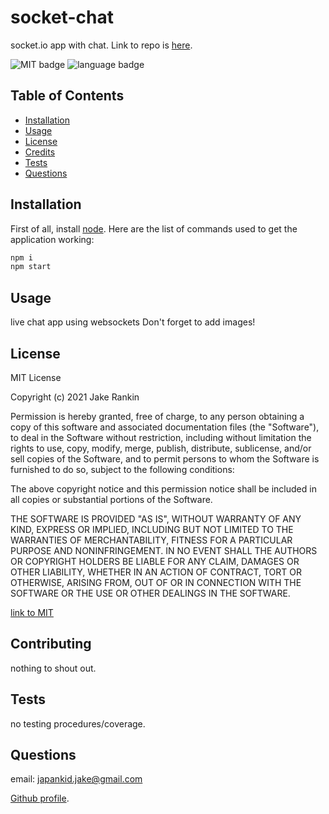 # socket-chat

socket.io app with chat. Link to repo is [here](https://github.com/japankid-code/socket-chat).

![MIT badge](https://img.shields.io/badge/license-MIT-blue?style=for-the-badge) ![language badge](https://img.shields.io/github/languages/top/japankid-code/socket-chat?style=for-the-badge)

## Table of Contents

- [Installation](#installation)
- [Usage](#usage)
- [License](#license)
- [Credits](#credits)
- [Tests](#tests)
- [Questions](#questions)

## Installation

First of all, install [node](https://nodejs.org/en/).
Here are the list of commands used to get the application working:

```bash
npm i
npm start
```

## Usage

live chat app using websockets
Don't forget to add images!

## License

MIT License

Copyright (c) 2021 Jake Rankin

Permission is hereby granted, free of charge, to any person obtaining a copy
of this software and associated documentation files (the "Software"), to deal
in the Software without restriction, including without limitation the rights
to use, copy, modify, merge, publish, distribute, sublicense, and/or sell
copies of the Software, and to permit persons to whom the Software is
furnished to do so, subject to the following conditions:

The above copyright notice and this permission notice shall be included in all
copies or substantial portions of the Software.

THE SOFTWARE IS PROVIDED "AS IS", WITHOUT WARRANTY OF ANY KIND, EXPRESS OR
IMPLIED, INCLUDING BUT NOT LIMITED TO THE WARRANTIES OF MERCHANTABILITY,
FITNESS FOR A PARTICULAR PURPOSE AND NONINFRINGEMENT. IN NO EVENT SHALL THE
AUTHORS OR COPYRIGHT HOLDERS BE LIABLE FOR ANY CLAIM, DAMAGES OR OTHER
LIABILITY, WHETHER IN AN ACTION OF CONTRACT, TORT OR OTHERWISE, ARISING FROM,
OUT OF OR IN CONNECTION WITH THE SOFTWARE OR THE USE OR OTHER DEALINGS IN THE
SOFTWARE.

[link to MIT](https://choosealicense.com/licenses/mit/)

## Contributing

nothing to shout out.

## Tests

no testing procedures/coverage.

## Questions

email: japankid.jake@gmail.com

[Github profile](https://github.com/japankid-code).

[//]: <> (If your project has a lot of features, consider adding a "Features" section.)
